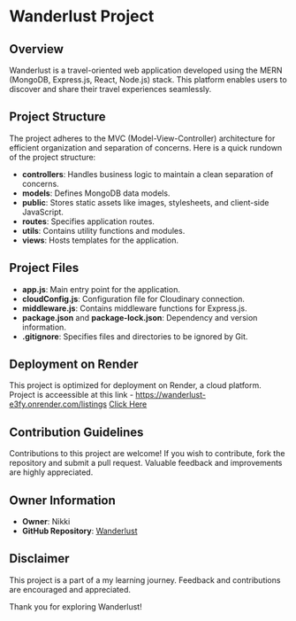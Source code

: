 # Wanderlust Project

## Overview

Wanderlust is a travel-oriented web application developed using the MERN (MongoDB, Express.js, React, Node.js) stack. This platform enables users to discover and share their travel experiences seamlessly.

## Project Structure

The project adheres to the MVC (Model-View-Controller) architecture for efficient organization and separation of concerns. Here is a quick rundown of the project structure:

- **controllers**: Handles business logic to maintain a clean separation of concerns.
- **models**: Defines MongoDB data models.
- **public**: Stores static assets like images, stylesheets, and client-side JavaScript.
- **routes**: Specifies application routes.
- **utils**: Contains utility functions and modules.
- **views**: Hosts templates for the application.

## Project Files

- **app.js**: Main entry point for the application.
- **cloudConfig.js**: Configuration file for Cloudinary connection.
- **middleware.js**: Contains middleware functions for Express.js.
- **package.json** and **package-lock.json**: Dependency and version information.
- **.gitignore**: Specifies files and directories to be ignored by Git.

## Deployment on Render

This project is optimized for deployment on Render, a cloud platform.
Project is acceessible at this link - https://wanderlust-e3fy.onrender.com/listings [Click Here](https://wanderlust-e3fy.onrender.com/listings)

## Contribution Guidelines

Contributions to this project are welcome! If you wish to contribute, fork the repository and submit a pull request. Valuable feedback and improvements are highly appreciated.

## Owner Information

- **Owner**: Nikki
- **GitHub Repository**: [Wanderlust](https://github.com/i-am-nikki/Wanderlust)

## Disclaimer

This project is a part of a my learning journey. Feedback and contributions are encouraged and appreciated.

Thank you for exploring Wanderlust!
